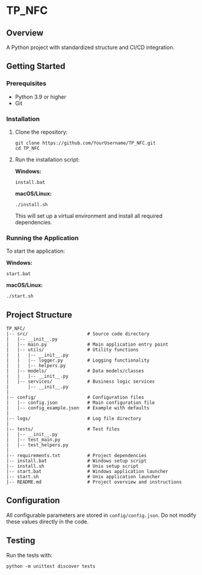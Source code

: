 # TP_NFC

## Overview

A Python project with standardized structure and CI/CD integration.

## Getting Started

### Prerequisites

- Python 3.9 or higher
- Git

### Installation

1. Clone the repository:
   ```
   git clone https://github.com/YourUsername/TP_NFC.git
   cd TP_NFC
   ```

2. Run the installation script:
   
   **Windows:**
   ```
   install.bat
   ```
   
   **macOS/Linux:**
   ```
   ./install.sh
   ```
   
   This will set up a virtual environment and install all required dependencies.

### Running the Application

To start the application:

**Windows:**
```
start.bat
```

**macOS/Linux:**
```
./start.sh
```

## Project Structure

```
TP_NFC/
|-- src/                      # Source code directory
|   |-- __init__.py
|   |-- main.py               # Main application entry point
|   |-- utils/                # Utility functions
|   |   |-- __init__.py
|   |   |-- logger.py         # Logging functionality
|   |   |-- helpers.py
|   |-- models/               # Data models/classes
|   |   |-- __init__.py
|   |-- services/             # Business logic services
|       |-- __init__.py
|
|-- config/                   # Configuration files
|   |-- config.json           # Main configuration file
|   |-- config_example.json   # Example with defaults
|
|-- logs/                     # Log file directory
|
|-- tests/                    # Test files
|   |-- __init__.py
|   |-- test_main.py
|   |-- test_helpers.py
|
|-- requirements.txt          # Project dependencies
|-- install.bat               # Windows setup script
|-- install.sh                # Unix setup script
|-- start.bat                 # Windows application launcher
|-- start.sh                  # Unix application launcher
|-- README.md                 # Project overview and instructions
```

## Configuration

All configurable parameters are stored in `config/config.json`. Do not modify these values directly in the code.

## Testing

Run the tests with:
```
python -m unittest discover tests
```
